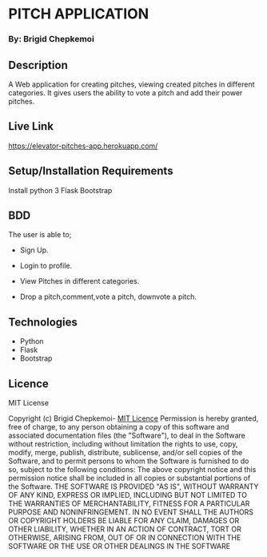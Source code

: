 # PITCH APPLICATION


### By: Brigid Chepkemoi


## Description
A Web application for creating pitches, viewing created pitches in different categories. It gives users the ability to vote a pitch and add their power pitches.

## Live Link
https://elevator-pitches-app.herokuapp.com/
## Setup/Installation Requirements
Install python 3
Flask
Bootstrap
## BDD

The user is able to;

- Sign Up.

- Login to profile.

- View Pitches in different categories.

- Drop a pitch,comment,vote a pitch, downvote a pitch.


## Technologies

- Python
- Flask
- Bootstrap

## Licence

MIT License

Copyright (c) Brigid Chepkemoi- [MIT Licence](LICENSE)
Permission is hereby granted, free of charge, to any person obtaining a copy
of this software and associated documentation files (the "Software"), to deal
in the Software without restriction, including without limitation the rights
to use, copy, modify, merge, publish, distribute, sublicense, and/or sell
copies of the Software, and to permit persons to whom the Software is
furnished to do so, subject to the following conditions:
The above copyright notice and this permission notice shall be included in all
copies or substantial portions of the Software.
THE SOFTWARE IS PROVIDED "AS IS", WITHOUT WARRANTY OF ANY KIND, EXPRESS OR
IMPLIED, INCLUDING BUT NOT LIMITED TO THE WARRANTIES OF MERCHANTABILITY,
FITNESS FOR A PARTICULAR PURPOSE AND NONINFRINGEMENT. IN NO EVENT SHALL THE
AUTHORS OR COPYRIGHT HOLDERS BE LIABLE FOR ANY CLAIM, DAMAGES OR OTHER
LIABILITY, WHETHER IN AN ACTION OF CONTRACT, TORT OR OTHERWISE, ARISING FROM,
OUT OF OR IN CONNECTION WITH THE SOFTWARE OR THE USE OR OTHER DEALINGS IN THE
SOFTWARE